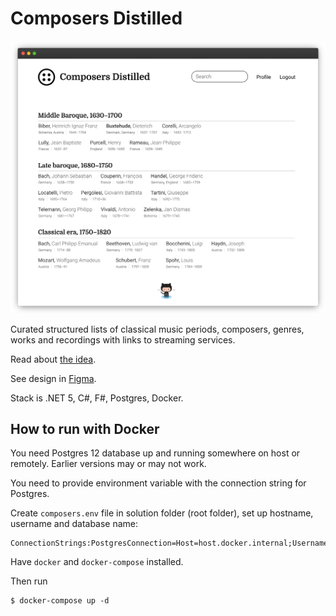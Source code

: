 # Composers Distilled

![Screenshot](Docs/screenshot.png)

Curated structured lists of classical music periods, composers, genres, works and recordings with links to streaming services.

Read about [the idea](Docs/idea.md).

See design in [Figma](https://www.figma.com/file/YNiFyHcnkGEP7afuYFAinX/Composers?node-id=0%3A1).

Stack is .NET 5, C#, F#, Postgres, Docker.

## How to run with Docker

You need Postgres 12 database up and running somewhere on host or remotely. Earlier versions may or may not work.

You need to provide environment variable with the connection string for Postgres. 

Create `composers.env` file in solution folder (root folder), set up hostname, username and database name:

```
ConnectionStrings:PostgresConnection=Host=host.docker.internal;Username=foobar;Database=composers
```

Have `docker` and `docker-compose` installed.

Then run

```shell
$ docker-compose up -d
```